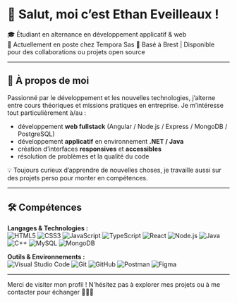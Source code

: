 # 👋 Salut, moi c’est Ethan Eveilleaux !

🎓 Étudiant en alternance en développement applicatif & web  
💼 Actuellement en poste chez Tempora Sas
📍 Basé à Brest | Disponible pour des collaborations ou projets open source

---

## 🚀 À propos de moi

Passionné par le développement et les nouvelles technologies, j’alterne entre cours théoriques et missions pratiques en entreprise. Je m’intéresse tout particulièrement à/au :

- développement **web fullstack** (Angular / Node.js / Express / MongoDB / PostgreSQL)
- développement **applicatif** en environnement **.NET / Java**
- création d’interfaces **responsives** et **accessibles**
- résolution de problèmes et la qualité du code

💡 Toujours curieux d’apprendre de nouvelles choses, je travaille aussi sur des projets perso pour monter en compétences.

---

## 🛠️ Compétences

**Langages & Technologies :**  
![HTML5](https://img.shields.io/badge/-HTML5-E34F26?style=flat&logo=html5&logoColor=white)
![CSS3](https://img.shields.io/badge/-CSS3-1572B6?style=flat&logo=css3)
![JavaScript](https://img.shields.io/badge/-JavaScript-F7DF1E?style=flat&logo=javascript&logoColor=black)
![TypeScript](https://img.shields.io/badge/-TypeScript-3178C6?style=flat&logo=typescript&logoColor=white)
![React](https://img.shields.io/badge/-React-61DAFB?style=flat&logo=react)
![Node.js](https://img.shields.io/badge/-Node.js-339933?style=flat&logo=node.js&logoColor=white)
![Java](https://img.shields.io/badge/-Java-007396?style=flat&logo=java&logoColor=white)
![C++](https://img.shields.io/badge/-C++%23-239120?style=flat&logo=cplusplusp&logoColor=white)
![MySQL](https://img.shields.io/badge/-MySQL-4479A1?style=flat&logo=mysql&logoColor=white)
![MongoDB](https://img.shields.io/badge/-MongoDB-47A248?style=flat&logo=mongodb&logoColor=white)

**Outils & Environnements :**  
![Visual Studio Code](https://img.shields.io/badge/-VSCode-007ACC?style=flat&logo=visual-studio-code)
![Git](https://img.shields.io/badge/-Git-F05032?style=flat&logo=git&logoColor=white)
![GitHub](https://img.shields.io/badge/-GitHub-181717?style=flat&logo=github)
![Postman](https://img.shields.io/badge/-Postman-FF6C37?style=flat&logo=postman&logoColor=white)
![Figma](https://img.shields.io/badge/-Figma-F24E1E?style=flat&logo=figma&logoColor=white)

---

Merci de visiter mon profil ! N'hésitez pas à explorer mes projets ou à me contacter pour échanger 👨‍💻✨
